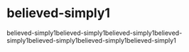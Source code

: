 # believed-simply1
believed-simply1believed-simply1believed-simply1believed-simply1believed-simply1believed-simply1believed-simply1
